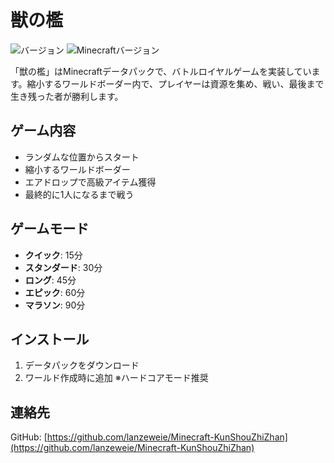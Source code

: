 # 獣の檻
![バージョン](https://img.shields.io/badge/バージョン-4.0.0-brightgreen)
![Minecraftバージョン](https://img.shields.io/badge/Minecraft-Java版-orange)

「獣の檻」はMinecraftデータパックで、バトルロイヤルゲームを実装しています。縮小するワールドボーダー内で、プレイヤーは資源を集め、戦い、最後まで生き残った者が勝利します。

## ゲーム内容
- ランダムな位置からスタート
- 縮小するワールドボーダー
- エアドロップで高級アイテム獲得
- 最終的に1人になるまで戦う

## ゲームモード
- **クイック**: 15分
- **スタンダード**: 30分 
- **ロング**: 45分
- **エピック**: 60分
- **マラソン**: 90分

## インストール
1. データパックをダウンロード
2. ワールド作成時に追加
※ハードコアモード推奨

## 連絡先
GitHub: [https://github.com/lanzeweie/Minecraft-KunShouZhiZhan](https://github.com/lanzeweie/Minecraft-KunShouZhiZhan)
